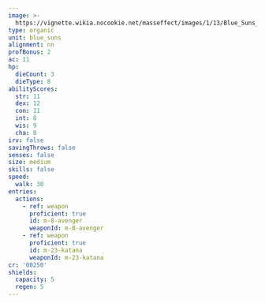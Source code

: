```yaml
---
image: >-
  https://vignette.wikia.nocookie.net/masseffect/images/1/13/Blue_Suns_Trooper.png/revision/latest/scale-to-width-down/369?cb=20100626054323
type: organic
unit: blue_suns
alignment: nn
profBonus: 2
ac: 11
hp:
  dieCount: 3
  dieType: 8
abilityScores:
  str: 11
  dex: 12
  con: 11
  int: 8
  wis: 9
  cha: 8
irv: false
savingThrows: false
senses: false
size: medium
skills: false
speed:
  walk: 30
entries:
  actions:
    - ref: weapon
      proficient: true
      id: m-8-avenger
      weaponId: m-8-avenger
    - ref: weapon
      proficient: true
      id: m-23-katana
      weaponId: m-23-katana
cr: '00250'
shields:
  capacity: 5
  regen: 5
---
```

